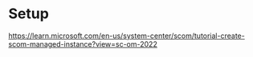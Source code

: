 # Setup



https://learn.microsoft.com/en-us/system-center/scom/tutorial-create-scom-managed-instance?view=sc-om-2022
